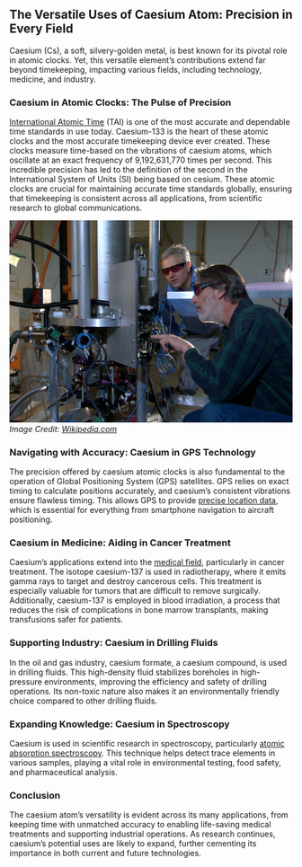 <!DOCTYPE html>
<html lang="en-US">
<head>
<meta charset="utf-8">
<meta name="keywords" content="Python List Comprehension"/>
<meta name="Description" content="Python List Comprehension"/>
      
<meta name="viewport" content="width=device-width, initial-scale=1, shrink-to-fit=no">
<link rel="stylesheet" href="https://stackpath.bootstrapcdn.com/bootstrap/4.3.1/css/bootstrap.min.css" integrity="sha384-ggOyR0iXCbMQv3Xipma34MD+dH/1fQ784/j6cY/iJTQUOhcWr7x9JvoRxT2MZw1T" crossorigin="anonymous">
</head>
<body>

<h2>The Versatile Uses of Caesium Atom: Precision in Every Field</h2>
<p>Caesium (Cs), a soft, silvery-golden metal, is best known for its pivotal role in atomic clocks. Yet, this versatile element’s contributions extend far beyond timekeeping, impacting various fields, including technology, medicine, and industry.</p>

<h3>Caesium in Atomic Clocks: The Pulse of Precision</h3>
<p><a href="https://www.datetimeonline.com/time/what_is_tai.php">International Atomic Time</a> (TAI) is one of the most accurate and dependable time standards in use today. Caesium-133 is the heart of these atomic clocks and the most accurate timekeeping device ever created. These clocks measure time-based on the vibrations of caesium atoms, which oscillate at an exact frequency of 9,192,631,770 times per second. This incredible precision has led to the definition of the second in the International System of Units (SI) being based on cesium. These atomic clocks are crucial for maintaining accurate time standards globally, ensuring that timekeeping is consistent across all applications, from scientific research to global communications.</p>

<div style="text-align: center;"><img width="700px" src="/fig/NIST-F2_cesium_fountain_atomic_clock.jpg"></div>
<div><i>Image Credit: <a href="https://en.wikipedia.org/wiki/Caesium_standard">Wikipedia.com</a></i></div>

<h3>Navigating with Accuracy: Caesium in GPS Technology</h3>
<p>The precision offered by caesium atomic clocks is also fundamental to the operation of Global Positioning System (GPS) satellites. GPS relies on exact timing to calculate positions accurately, and caesium’s consistent vibrations ensure flawless timing. This allows GPS to provide <a href="https://timeandnavigation.si.edu/satellite-navigation/gps/synchronized-accurate-time">precise location data</a>, which is essential for everything from smartphone navigation to aircraft positioning.</p>

<h3>Caesium in Medicine: Aiding in Cancer Treatment</h3>
<p>Caesium’s applications extend into the <a href="https://pubmed.ncbi.nlm.nih.gov/6522427/">medical field</a>, particularly in cancer treatment. The isotope caesium-137 is used in radiotherapy, where it emits gamma rays to target and destroy cancerous cells. This treatment is especially valuable for tumors that are difficult to remove surgically. Additionally, caesium-137 is employed in blood irradiation, a process that reduces the risk of complications in bone marrow transplants, making transfusions safer for patients.</p>

<h3>Supporting Industry: Caesium in Drilling Fluids</h3>
<p>In the oil and gas industry, caesium formate, a caesium compound, is used in drilling fluids. This high-density fluid stabilizes boreholes in high-pressure environments, improving the efficiency and safety of drilling operations. Its non-toxic nature also makes it an environmentally friendly choice compared to other drilling fluids.</p>

<h3>Expanding Knowledge: Caesium in Spectroscopy</h3>
<p>Caesium is used in scientific research in spectroscopy, particularly <a href="https://www.atomtrace.com/elements-database/element/55">atomic absorption spectroscopy</a>. This technique helps detect trace elements in various samples, playing a vital role in environmental testing, food safety, and pharmaceutical analysis.</p>

<h3>Conclusion</h3>
<p>The caesium atom’s versatility is evident across its many applications, from keeping time with unmatched accuracy to enabling life-saving medical treatments and supporting industrial operations. As research continues, caesium’s potential uses are likely to expand, further cementing its importance in both current and future technologies.</p>

</body>
</html>
